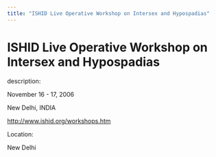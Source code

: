 ```yaml
---
title: "ISHID Live Operative Workshop on Intersex and Hypospadias"
---
```


# ISHID Live Operative Workshop on Intersex and Hypospadias

  
description:  
  


November 16 - 17, 2006  
  
New Delhi, INDIA  
  
<http://www.ishid.org/workshops.htm>

  


  


  
Location:  
  
New Delhi
